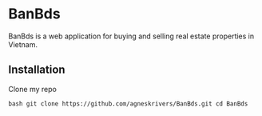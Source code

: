 # BanBds

BanBds is a web application for buying and selling real estate properties in Vietnam.

## Installation

Clone my repo

`bash
git clone https://github.com/agneskrivers/BanBds.git
cd BanBds
`

